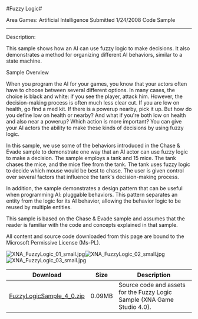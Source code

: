 #Fuzzy Logic#

Area
Games: Artificial Intelligence
Submitted
1/24/2008
Code Sample

---

Description:

This sample shows how an AI can use fuzzy logic to make decisions. It also demonstrates a method for organizing different AI behaviors, similar to a state machine.

Sample Overview

When you program the AI for your games, you know that your actors often have to choose between several different options. In many cases, the choice is black and white: if you see the player, attack him. However, the decision-making process is often much less clear cut. If you are low on health, go find a med kit. If there is a powerup nearby, pick it up. But how do you define low on health or nearby? And what if you're both low on health and also near a powerup? Which action is more important? You can give your AI actors the ability to make these kinds of decisions by using fuzzy logic.

In this sample, we use some of the behaviors introduced in the Chase & Evade sample to demonstrate one way that an AI actor can use fuzzy logic to make a decision. The sample employs a tank and 15 mice. The tank chases the mice, and the mice flee from the tank. The tank uses fuzzy logic to decide which mouse would be best to chase. The user is given control over several factors that influence the tank's decision-making process.

In addition, the sample demonstrates a design pattern that can be useful when programming AI: pluggable behaviors. This pattern separates an entity from the logic for its AI behavior, allowing the behavior logic to be reused by multiple entities.

This sample is based on the Chase & Evade sample and assumes that the reader is familiar with the code and concepts explained in that sample.


All content and source code downloaded from this page are bound to the Microsoft Permissive License (Ms-PL).

![XNA_FuzzyLogic_01_small.jpg](https://github.com/kniEngine/XNAGameStudio/blob/master/Images/XNA_FuzzyLogic_01_small.jpg)![XNA_FuzzyLogic_02_small.jpg](https://github.com/kniEngine/XNAGameStudio/blob/master/Images/XNA_FuzzyLogic_02_small.jpg)![XNA_FuzzyLogic_03_small.jpg](https://github.com/kniEngine/XNAGameStudio/blob/master/Images/XNA_FuzzyLogic_03_small.jpg)
		

Download | Size | Description
---|---|---|
[FuzzyLogicSample_4_0.zip](https://github.com/kniEngine/XNAGameStudio/blob/master/Samples/FuzzyLogicSample_4_0.zip?raw=true) | 0.09MB | Source code and assets for the Fuzzy Logic Sample (XNA Game Studio 4.0). 